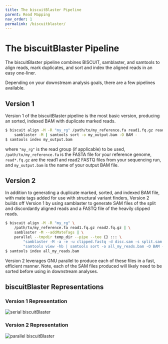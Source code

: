 ```yaml
---
title: The biscuitBlaster Pipeline
parent: Read Mapping
nav_order: 1
permalink: /biscuitblaster/
---
```


# The biscuitBlaster Pipeline

The biscuitBlaster pipeline combines BISCUIT, samblaster, and samtools to align
reads, mark duplicates, and sort and index the aligned reads in an easy
one-liner.

Depending on your downstream analysis goals, there are a few pipelines available.

## Version 1

Version 1 of the biscuitBlaster pipeline is the most basic version, producing an
sorted, indexed BAM with duplicate marked reads.

```bash
$ biscuit align -M -R "my_rg" /path/to/my_reference.fa read1.fq.gz read2.fq.gz | 
    samblaster -M | samtools sort -o my_output.bam -O BAM -
$ samtools index my_output.bam
```
where `"my_rg"` is the read group (if applicable) to be used,
`/path/to/my_reference.fa` is the FASTA file for your reference genome,
`read*.fq.gz` are the read1 and read2 FASTQ files from your sequencing run, and
`my_output.bam` is the name of your output BAM file.

## Version 2

In addition to generating a duplicate marked, sorted, and indexed BAM file,
with mate tags added for use with structural variant finders, Version 2 builds
off Version 1 by using samblaster to generate SAM files of the split and
discordantly aligned reads and a FASTQ file of the heavily clipped reads.

```bash
$ biscuit align -M -R "my_rg" \
    /path/to/my_reference.fa read1.fq.gz read2.fq.gz | \
    samblaster -M --addMateTags | \
    parallel --tmpdir temp_dir --pipe --tee {} ::: \
        "samblaster -M -a -e -u clipped.fastq -d disc.sam -s split.sam -o /dev/null" \
        "samtools view -hb | samtools sort -o all_my_reads.bam -O BAM -"
$ samtools index all_my_reads.bam
```

Version 2 leverages GNU parallel to produce each of these files in a fast,
efficient manner. Note, each of the SAM files produced will likely need to be
sorted before using in downstream analyses.

## biscuitBlaster Representations

### Version 1 Representation

![serial biscuitBlaster](/biscuit/assets/serial_cookie_monster.gif)

### Version 2 Representation

![parallel biscuitBlaster](/biscuit/assets/parallel_cookie_monster.gif)
